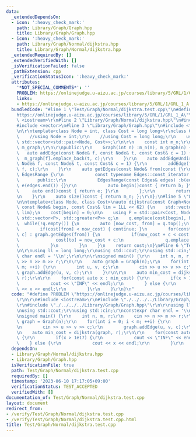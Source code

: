 ```yaml
---
data:
  _extendedDependsOn:
  - icon: ':heavy_check_mark:'
    path: Library/Graph/Graph.hpp
    title: Library/Graph/Graph.hpp
  - icon: ':heavy_check_mark:'
    path: Library/Graph/Normal/dijkstra.hpp
    title: Library/Graph/Normal/dijkstra.hpp
  _extendedRequiredBy: []
  _extendedVerifiedWith: []
  _isVerificationFailed: false
  _pathExtension: cpp
  _verificationStatusIcon: ':heavy_check_mark:'
  attributes:
    '*NOT_SPECIAL_COMMENTS*': ''
    PROBLEM: https://onlinejudge.u-aizu.ac.jp/courses/library/5/GRL/1/GRL_1_A
    links:
    - https://onlinejudge.u-aizu.ac.jp/courses/library/5/GRL/1/GRL_1_A
  bundledCode: "#line 1 \"Test/Graph/Normal/dijkstra.test.cpp\"\n#define PROBLEM \"\
    https://onlinejudge.u-aizu.ac.jp/courses/library/5/GRL/1/GRL_1_A\"\r\n\r\n#include\
    \ <iostream>\r\n#line 2 \"Library/Graph/Normal/dijkstra.hpp\"\n#include <queue>\n\
    #include <vector>\n#line 3 \"Library/Graph/Graph.hpp\"\n#include <type_traits>\r\
    \n\r\ntemplate<class Node = int, class Cost = long long>\r\nclass Graph {\r\n\
    \    //using Node = int;\r\n    //using Cost = long long;\r\n    using Edges =\
    \ std::vector<std::pair<Node, Cost>>;\r\n\r\n    const int m_n;\r\n    std::vector<Edges>\
    \ m_graph;\r\n\r\npublic:\r\n    Graph(int n) :m_n(n), m_graph(n) {}\r\n\r\n \
    \   auto addEdge(const Node& f, const Node& t, const Cost& c = 1) {\r\n      \
    \  m_graph[f].emplace_back(t, c);\r\n    }\r\n    auto addEdgeUndirected(const\
    \ Node& f, const Node& t, const Cost& c = 1) {\r\n        addEdge(f, t, c); addEdge(t,\
    \ f, c);\r\n    }\r\n    auto getEdges(const Node& from)const {\r\n        class\
    \ EdgesRange {\r\n            const typename Edges::const_iterator b, e;\r\n \
    \       public:\r\n            EdgesRange(const Edges& edges) :b(edges.begin()),\
    \ e(edges.end()) {}\r\n            auto begin()const { return b; }\r\n       \
    \     auto end()const { return e; }\r\n        };\r\n        return EdgesRange(m_graph[from]);\r\
    \n    }\r\n    auto size()const { return m_n; };\r\n};\n#line 5 \"Library/Graph/Normal/dijkstra.hpp\"\
    \n\ntemplate<class Node, class Cost>\nauto dijkstra(const Graph<Node, Cost>& graph,\
    \ const Node& begin, const Cost& lim = 1LL << 62) {\n    std::vector<Cost> cost(graph.size(),\
    \ lim);\n    cost[begin] = 0;\n\n    using P = std::pair<Cost, Node>;\n    std::priority_queue<P,\
    \ std::vector<P>, std::greater<P>> q;\n    q.emplace(cost[begin], begin);\n  \
    \  while(!q.empty()) {\n        auto [now_cost, from] = q.top();\n        q.pop();\n\
    \        if(cost[from] < now_cost) { continue; }\n        for(const auto& [to,\
    \ c] : graph.getEdges(from)) {\n            if(now_cost + c < cost[to]) {\n  \
    \              cost[to] = now_cost + c;\n                q.emplace(cost[to], to);\n\
    \            }\n        }\n    }\n    return cost;\n}\n#line 6 \"Test/Graph/Normal/dijkstra.test.cpp\"\
    \n\r\nusing ll = long long;\r\nusing std::cout;\r\nusing std::cin;\r\nconstexpr\
    \ char endl = '\\n';\r\n\r\n\r\nsigned main() {\r\n    int n, m, r;\r\n    cin\
    \ >> n >> m >> r;\r\n\r\n    auto graph = Graph(n);\r\n    for(int i = 0; i <\
    \ m; ++i) {\r\n        int u, v, c;\r\n        cin >> u >> v >> c;\r\n       \
    \ graph.addEdge(u, v, c);\r\n    }\r\n\r\n    auto min_cost = dijkstra(graph,\
    \ r);\r\n\r\n    for(const auto x : min_cost) {\r\n        if(x > 1e17) {\r\n\
    \            cout << \"INF\" << endl;\r\n        } else {\r\n            cout\
    \ << x << endl;\r\n        }\r\n    }\r\n}\n"
  code: "#define PROBLEM \"https://onlinejudge.u-aizu.ac.jp/courses/library/5/GRL/1/GRL_1_A\"\
    \r\n\r\n#include <iostream>\r\n#include \"./../../../Library/Graph/Normal/dijkstra.hpp\"\
    \r\n#include \"./../../../Library/Graph/Graph.hpp\"\r\n\r\nusing ll = long long;\r\
    \nusing std::cout;\r\nusing std::cin;\r\nconstexpr char endl = '\\n';\r\n\r\n\r\
    \nsigned main() {\r\n    int n, m, r;\r\n    cin >> n >> m >> r;\r\n\r\n    auto\
    \ graph = Graph(n);\r\n    for(int i = 0; i < m; ++i) {\r\n        int u, v, c;\r\
    \n        cin >> u >> v >> c;\r\n        graph.addEdge(u, v, c);\r\n    }\r\n\r\
    \n    auto min_cost = dijkstra(graph, r);\r\n\r\n    for(const auto x : min_cost)\
    \ {\r\n        if(x > 1e17) {\r\n            cout << \"INF\" << endl;\r\n    \
    \    } else {\r\n            cout << x << endl;\r\n        }\r\n    }\r\n}"
  dependsOn:
  - Library/Graph/Normal/dijkstra.hpp
  - Library/Graph/Graph.hpp
  isVerificationFile: true
  path: Test/Graph/Normal/dijkstra.test.cpp
  requiredBy: []
  timestamp: '2023-06-10 17:17:05+09:00'
  verificationStatus: TEST_ACCEPTED
  verifiedWith: []
documentation_of: Test/Graph/Normal/dijkstra.test.cpp
layout: document
redirect_from:
- /verify/Test/Graph/Normal/dijkstra.test.cpp
- /verify/Test/Graph/Normal/dijkstra.test.cpp.html
title: Test/Graph/Normal/dijkstra.test.cpp
---
```

